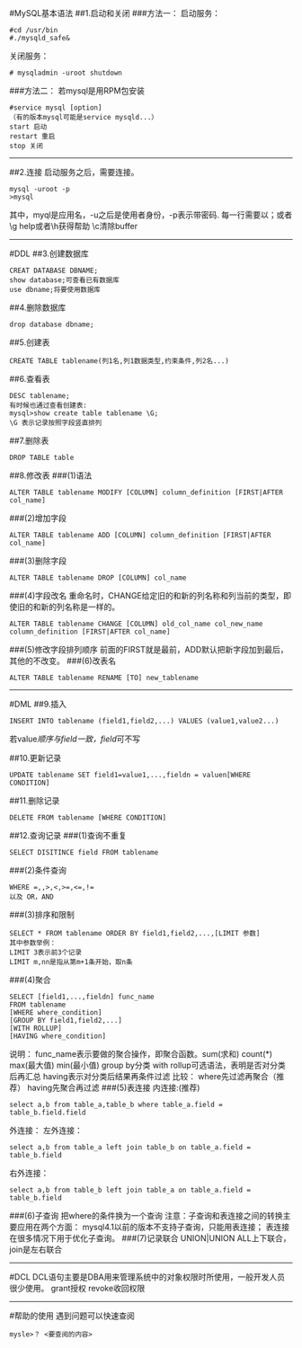 #MySQL基本语法
##1.启动和关闭
###方法一：
启动服务：
```mysql
#cd /usr/bin
#./mysqld_safe&
```
关闭服务：
```mysql
# mysqladmin -uroot shutdown
```
###方法二：
若mysql是用RPM包安装
```mysql
#service mysql [option]
（有的版本mysql可能是service mysqld...）
start 启动
restart 重启
stop 关闭
```
-----

##2.连接
启动服务之后，需要连接。
```mysql
mysql -uroot -p
>mysql
```
其中，myql是应用名，-u之后是使用者身份，-p表示带密码.
每一行需要以；或者\g
help或者\h获得帮助
\c清除buffer

------
#DDL
##3.创建数据库
```mysql
CREAT DATABASE DBNAME;
show database;可查看已有数据库
use dbname;将要使用数据库
```

##4.删除数据库
```mysql
drop database dbname;
```

##5.创建表
```mysql
CREATE TABLE tablename(列1名,列1数据类型,约束条件,列2名...)
```

##6.查看表
```mysql
DESC tablename;
有时候也通过查看创建表:
mysql>show create table tablename \G;
\G 表示记录按照字段竖直排列
```

##7.删除表
```mysql
DROP TABLE table
```

##8.修改表
###(1)语法
```mysql
ALTER TABLE tablename MODIFY [COLUMN] column_definition [FIRST|AFTER col_name]
```
###(2)增加字段
```mysql
ALTER TABLE tablename ADD [COLUMN] column_definition [FIRST|AFTER col_name]
```
###(3)删除字段
```mysql
ALTER TABLE tablename DROP [COLUMN] col_name
```
###(4)字段改名
重命名时，CHANGE给定旧的和新的列名称和列当前的类型，即使旧的和新的列名称是一样的。
```mysql
ALTER TABLE tablename CHANGE [COLUMN] old_col_name col_new_name column_definition [FIRST|AFTER col_name]
```
###(5)修改字段排列顺序
前面的FIRST就是最前，ADD默认把新字段加到最后，其他的不改变。
###(6)改表名
```mysql
ALTER TABLE tablename RENAME [TO] new_tablename
```

------
#DML
##9.插入
```mysql
INSERT INTO tablename (field1,field2,...) VALUES (value1,value2...)
```
若value*顺序与field一致，field*可不写

##10.更新记录
```mysql
UPDATE tablename SET field1=value1,...,fieldn = valuen[WHERE CONDITION]
```
##11.删除记录
```mysql
DELETE FROM tablename [WHERE CONDITION]
```
##12.查询记录
###(1)查询不重复
```mysql
SELECT DISITINCE field FROM tablename
```
###(2)条件查询
```mysql
WHERE =,,>,<,>=,<=,!=
以及 OR，AND
```
###(3)排序和限制
```mysql
SELECT * FROM tablename ORDER BY field1,field2,...,[LIMIT 参数]
其中参数举例：
LIMIT 3表示前3个记录
LIMIT m,nn是指从第m+1条开始，取n条
```
###(4)聚合
```mysql
SELECT [field1,...,fieldn] func_name
FROM tablename
[WHERE where_condition]
[GROUP BY field1,field2,...]
[WITH ROLLUP]
[HAVING where_condition]
```
说明：
func_name表示要做的聚合操作，即聚合函数。sum(求和) count(*) max(最大值)
min(最小值)
group by分类
with rollup可选语法，表明是否对分类后再汇总
having表示对分类后结果再条件过滤
比较：
where先过滤再聚合（推荐）
having先聚合再过滤
###(5)表连接
内连接:(推荐)
```mysql
select a,b from table_a,table_b where table_a.field = table_b.field.field
```
外连接：
    左外连接：
```mysql
select a,b from table_a left join table_b on table_a.field = table_b.field
```
右外连接：
```mysql
select a,b from table_b left join table_a on table_a.field = table_b.field
```
###(6)子查询
把where的条件换为一个查询
注意：子查询和表连接之间的转换主要应用在两个方面：
mysql4.1以前的版本不支持子查询，只能用表连接；
表连接在很多情况下用于优化子查询。
###(7)记录联合
UNION|UNION ALL上下联合，join是左右联合

------
#DCL
DCL语句主要是DBA用来管理系统中的对象权限时所使用，一般开发人员很少使用。
grant授权
revoke收回权限

------
#帮助的使用
遇到问题可以快速查阅
```mysql
mysle>？ <要查阅的内容>
```